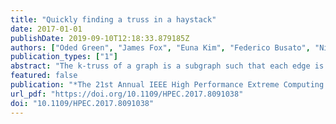 ```yaml
---
title: "Quickly finding a truss in a haystack"
date: 2017-01-01
publishDate: 2019-09-10T12:18:33.879185Z
authors: ["Oded Green", "James Fox", "Euna Kim", "Federico Busato", "Nicola Bombieri", "Kartik Lakhotia", "Shijie Zhou", "Shreyas G. Singapura", "Hanqing Zeng", "Rajgopal Kannan", "Viktor K. Prasanna", "David A. Bader"]
publication_types: ["1"]
abstract: "The k-truss of a graph is a subgraph such that each edge is tightly connected to the remaining elements in the k-truss. The k-truss of a graph can also represent an important community in the graph. Finding the k-truss of a graph can be done in a polynomial amount of time, in contrast finding other subgraphs such as cliques. While there are numerous formulations and algorithms for finding the maximal k-truss of a graph, many of these tend to be computationally expensive and do not scale well. Many algorithms are iterative and use static graph triangle counting in each iteration of the graph. In this work we present a novel algorithm for finding both the k-truss of the graph (for a given k), as well as the maximal k-truss using a dynamic graph formulation. Our algorithm has two main benefits. 1) Unlike many algorithms that rerun the static graph triangle counting after the removal of non-conforming edges, we use a new dynamic graph formulation that only requires updating the edges affected by the removal. As our updates are local, we only do a fraction of the work compared to the other algorithms. 2) Our algorithm is extremely scalable and is able to concurrently detect deleted triangles in contrast to past sequential approaches. While our algorithm is architecture independent, we show a CUDA based implementation for NVIDIA GPUs. In numerous instances, our new algorithm is anywhere from 100X-10000X faster than the Graph Challenge benchmark. Furthermore, our algorithm shows significant speedups, in some cases over 70X, over a recently developed sequential and highly optimized algorithm."
featured: false
publication: "*The 21st Annual IEEE High Performance Extreme Computing Conference, HPEC 2017, Waltham, MA, USA, September 12-14, 2017*"
url_pdf: "https://doi.org/10.1109/HPEC.2017.8091038"
doi: "10.1109/HPEC.2017.8091038"
---
```


